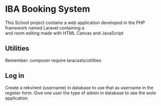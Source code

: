 # IBA Booking System
This School project contains a web application
developed in the PHP framework named Laravel 
containing a  
and room editing made with HTML Canvas and
JavaScript

## Utilities
Remember: composer require laracasts/utilities

## Log in
Create a rekvirent (username) in database to use that as username in the register form.
Give one user the type of admin in database to see the wole application. 
